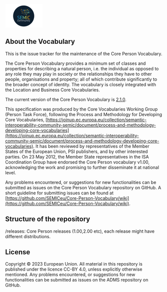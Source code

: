 ![SEMIC Core Vocabulary](/semic-icon-small.png)
## About the Vocabulary

This is the issue tracker for the maintenance of the Core Person Vocabulary.

The Core Person Vocabulary provides a minimum set of classes and properties for describing a natural person, i.e. the individual as opposed to any role they may play in society or the relationships they have to other people, organisations and property; all of which contribute significantly to the broader concept of identity. The vocabulary is closely integrated with the Location and Business Core Vocabularies.

The current version of the Core Person Vocabulary is [2.1.0](https://semiceu.github.io/Core-Person-Vocabulary/releases/2.1.0/).

This specification was produced by the Core Vocabularies Working Group (Person Task Force), following the Process and Methodology for Developing Core Vocabularies, [https://joinup.ec.europa.eu/collection/semantic-interoperability-community-semic/document/process-and-methodology-developing-core-vocabularies](https://joinup.ec.europa.eu/collection/semantic-interoperability-community-semic/document/process-and-methodology-developing-core-vocabularies). It has been reviewed by representatives of the Member States of the European Union, PSI publishers, and by other interested parties. On 23 May 2012, the Member State representatives in the ISA Coordination Group have endorsed the Core Person vocabulary v1.00, acknowledging the work and promising to further disseminate it at national level. 

Any problems encountered, or suggestions for new functionalities can be submitted as issues on the Core Person Vocabulary repository on GitHub. A short guideline for submitting issues can be found at [https://github.com/SEMICeu/Core-Person-Vocabulary/wiki](https://github.com/SEMICeu/Core-Person-Vocabulary/wiki).

## Structure of the repository
/releases: Core Person releases (1.00,2.00 etc), each release might have different distributions.

## License
Copyright © 2023 European Union. All material in this repository is published under the licence CC-BY 4.0, unless explicitly otherwise mentioned. Any problems encountered, or suggestions for new functionalities can be submitted as issues on the ADMS repository on GitHub.
